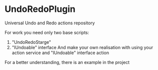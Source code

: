 # UndoRedoPlugin
Universal Undo and Redo actions repository

For work you need only two base scripts:
1) "UndoRedoStarge"  
2) "IUndoable" interface 
And make your own realisation with using your action service and "IUndoable" interface action

For a better understanding, there is an example in the project

